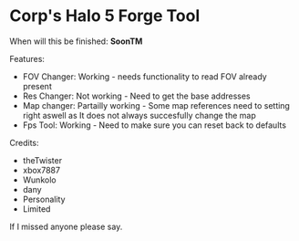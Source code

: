 # Corp's Halo 5 Forge Tool

When will this be finished: **SoonTM**


Features:
- FOV Changer: Working - needs functionality to read FOV already present
- Res Changer: Not working - Need to get the base addresses
- Map changer: Partailly working - Some map references need to setting right aswell as It does not always succesfully change the map
- Fps Tool: Working - Need to make sure you can reset back to defaults


Credits:
- theTwister
- xbox7887
- Wunkolo
- dany
- Personality
- Limited


If I missed anyone please say.
